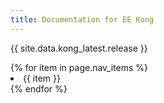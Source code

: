 ```yaml
---
title: Documentation for EE Kong
---
```


<div class="docs-grid">
  <p>
    {{ site.data.kong_latest.release }}
  </p>
  {% for item in page.nav_items %}
    <li>{{ item }}</li>
  {% endfor %}
</div>

